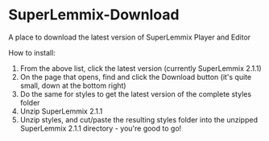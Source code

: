 # SuperLemmix-Download
A place to download the latest version of SuperLemmix Player and Editor

How to install:

1) From the above list, click the latest version (currently SuperLemmix 2.1.1)
2) On the page that opens, find and click the Download button (it's quite small, down at the bottom right)
3) Do the same for styles to get the latest version of the complete styles folder
4) Unzip SuperLemmix 2.1.1
5) Unzip styles, and cut/paste the resulting styles folder into the unzipped SuperLemmix 2.1.1 directory - you're good to go!
